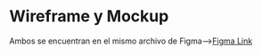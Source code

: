 # Wireframe y Mockup 
Ambos se encuentran en el mismo archivo de Figma-->[Figma Link](https://www.figma.com/file/pDJlwaCeCr6xYuDuhcu95o/Wireframe-%26-MockUp-Abogabot?node-id=0%3A1)
